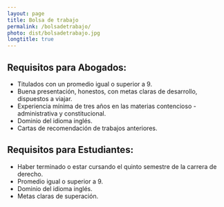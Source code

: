 ```yaml
---
layout: page
title: Bolsa de trabajo
permalink: /bolsadetrabajo/
photo: dist/bolsadetrabajo.jpg
longtitle: true
---
```

<section class="cards">
<div class="halfcard">

<h2> Requisitos para Abogados:</h2>
<ul>
<li>Titulados con un promedio igual o superior a 9.</li>
<li>Buena presentación, honestos, con metas claras de desarrollo, dispuestos a viajar.</li>
<li>Experiencia mínima de tres años en las materias contencioso - administrativa y constitucional.</li>
<li>Dominio del idioma inglés.</li>
<li>Cartas de recomendación de trabajos anteriores.</li>
</ul>

</div>

<div class="halfcard">

<h2> Requisitos para Estudiantes:</h2>
<ul>
<li>Haber terminado o estar cursando el quinto semestre de la carrera de derecho.</li>
<li>Promedio igual o superior a 9.</li>
<li>Dominio del idioma inglés.</li>
<li>Metas claras de superación.</li>
</ul>

</div>
</section>
